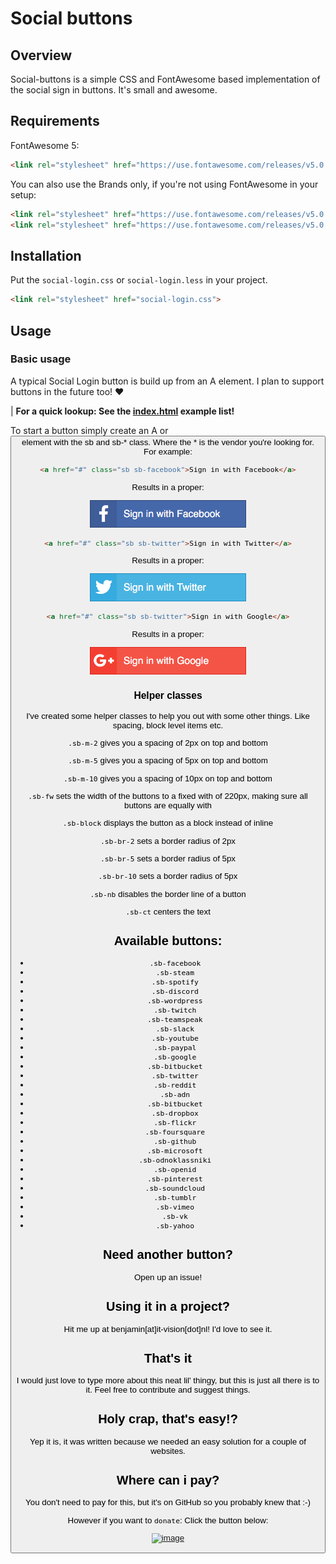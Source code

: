# Social buttons
## Overview
Social-buttons is a simple CSS and FontAwesome based implementation of the social sign in buttons. It's small and awesome.

## Requirements
FontAwesome 5:
```html
<link rel="stylesheet" href="https://use.fontawesome.com/releases/v5.0.12/css/all.css">
```

You can also use the Brands only, if you're not using FontAwesome in your setup:
```html
<link rel="stylesheet" href="https://use.fontawesome.com/releases/v5.0.13/css/brands.css">
<link rel="stylesheet" href="https://use.fontawesome.com/releases/v5.0.13/css/fontawesome.css">
```

## Installation
Put the `social-login.css` or `social-login.less` in your project.
```html
<link rel="stylesheet" href="social-login.css">
```

## Usage
### Basic usage
A typical Social Login button is build up from an A element. I plan to support buttons in the future too! ❤️

| **For a quick lookup: See the [index.html](index.html) example list!**

To start a button simply create an A or <button> element with the sb and sb-* class. Where the * is the vendor you're looking for. For example:

```html
<a href="#" class="sb sb-facebook">Sign in with Facebook</a>
```
Results in a proper:

<img src="_demo-images/demo-facebook.png" width=250>

```html
<a href="#" class="sb sb-twitter">Sign in with Twitter</a>
```
Results in a proper:

<img src="_demo-images/demo-twitter.png" width=250>

```html
<a href="#" class="sb sb-twitter">Sign in with Google</a>
```
Results in a proper:

<img src="_demo-images/demo-google.png" width=250>

### Helper classes
I've created some helper classes to help you out with some other things. Like spacing, block level items etc.

`.sb-m-2` 
gives you a spacing of 2px on top and bottom

`.sb-m-5` 
gives you a spacing of 5px on top and bottom

`.sb-m-10` 
gives you a spacing of 10px on top and bottom

`.sb-fw`
sets the width of the buttons to a fixed with of 220px, making sure all buttons are equally with

`.sb-block`
displays the button as a block instead of inline

`.sb-br-2`
sets a border radius of 2px

`.sb-br-5`
sets a border radius of 5px

`.sb-br-10`
sets a border radius of 5px

`.sb-nb`
disables the border line of a button

`.sb-ct`
centers the text


## Available buttons:
 * `.sb-facebook`
 * `.sb-steam`
 * `.sb-spotify`
 * `.sb-discord`
 * `.sb-wordpress`
 * `.sb-twitch`
 * `.sb-teamspeak`
 * `.sb-slack`
 * `.sb-youtube`
 * `.sb-paypal`
 * `.sb-google`
 * `.sb-bitbucket`
 * `.sb-twitter`
 * `.sb-reddit`
 * `.sb-adn`
 * `.sb-bitbucket`
 * `.sb-dropbox`
 * `.sb-flickr`
 * `.sb-foursquare`
 * `.sb-github`
 * `.sb-microsoft`
 * `.sb-odnoklassniki`
 * `.sb-openid`
 * `.sb-pinterest`
 * `.sb-soundcloud`
 * `.sb-tumblr`
 * `.sb-vimeo`
 * `.sb-vk`
 * `.sb-yahoo`

## Need another button?
Open up an issue!

## Using it in a project?
Hit me up at benjamin[at]it-vision[dot]nl! I'd love to see it.

## That's it
I would just love to type more about this neat lil' thingy, but this is just all there is to it. Feel free to contribute and suggest things.

## Holy crap, that's easy!?
Yep it is, it was written because we needed an easy solution for a couple of websites. 

## Where can i pay?
You don't need to pay for this, but it's on GitHub so you probably knew that :-)

However if you want to `donate`: Click the button below:

[![image](https://www.paypalobjects.com/en_US/i/btn/btn_donateCC_LG.gif)](https://www.paypal.com/cgi-bin/webscr?cmd=_donations&business=info%40its%2dvision%2enl&lc=NL&item_name=ITS%2dVision&item_number=social-buttons&no_note=0&currency_code=EUR&bn=PP%2dDonationsBF%3abtn_donateCC_LG%2egif%3aNonHostedGuest)


